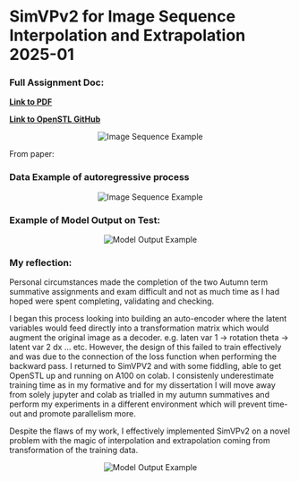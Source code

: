 # SimVPv2 for Image Sequence Interpolation and Extrapolation 2025-01
### Full Assignment Doc:

[**Link to PDF**](https://github.com/pip-py/mres_image_sequence_learning/blob/main/JM_AMML_Assignment_2025_v3.pdf)

[**Link to OpenSTL GitHub**](https://github.com/chengtan9907/OpenSTL)

<p align="center">
  <img src="https://github.com/user-attachments/assets/0042474e-6a42-40a1-874e-bcf43b2f5053" alt="Image Sequence Example"/>
</p>

From paper:

### Data Example of autoregressive process

<p align="center">
  <img src="https://github.com/user-attachments/assets/cfbf1854-e240-4782-8ee1-db92b6872aa2" alt="Image Sequence Example"/>
</p>

### Example of Model Output on Test:

<p align="center">
  <img src="https://github.com/user-attachments/assets/2040b3fc-992b-4975-b753-f9c5418b4b8f" alt="Model Output Example"/>
</p>


### My reflection:
Personal circumstances made the completion of the two Autumn term summative assignments and exam difficult and not as much time as I had hoped were spent completing, validating and checking. 

I began this process looking into building an auto-encoder where the latent variables would feed directly into a transformation matrix which would augment the original image as a decoder. e.g. laten var 1 -> rotation theta -> latent var 2 dx ... etc. However, the design of this failed to train effectively and was due to the connection of the loss function when performing the backward pass. I returned to SimVPV2 and with some fiddling, able to get OpenSTL up and running on A100 on colab. I consistenly underestimate training time as in my formative and for my dissertation I will move away from solely jupyter and colab as trialled in my autumn summatives and perform my experiments in a different environment which will prevent time-out and promote parallelism more. 

Despite the flaws of my work, I effectively implemented SimVPv2 on a novel problem with the magic of interpolation and extrapolation coming from transformation of the training data. 


<p align="center">
  <img src="https://github.com/user-attachments/assets/bdc529cb-1a0b-4635-aa5f-ea955526ad8d" alt="Model Output Example"/>
</p>
